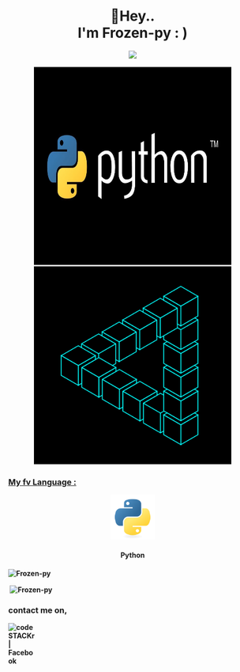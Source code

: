 <h1 align="center">💎Hey..<br>I'm Frozen-py : )</h1>
<p align="center">
  <a href="https://github.com/Frozen-py">
    <img src="https://komarev.com/ghpvc/?username=Frozen-py&label=Profile%20views&color=ff69b4&label=Profile+Views&style=plastic">

<div align="center">
 <img src="https://github.com/Frozen-py/Frozen-py/blob/main/aaa.jpg" width="400" height="400"><img src="https://github.com/Frozen-py/Frozen-py/blob/main/Ry6p.gif" width="400" height="400">

  <h3 align="left">My fv Language : </h3>
</a>  <a href="https://www.python.org" target="_blank"> <img src="https://raw.githubusercontent.com/devicons/devicon/master/icons/python/python-original.svg" alt="python" width="90" height="90"/> </a>
<h4><b>Python<b></h4>
</div>

<p><img align="center" src="https://github-readme-stats.vercel.app/api/top-langs?username=Frozen-py&show_icons=true&layout=compact&theme=highcontrast" alt="Frozen-py" /></p>

<p>&nbsp;<img align="center" src="https://github-readme-stats.vercel.app/api?username=Frozen-py&show_icons=true&theme=highcontrast" alt="Frozen-py" /></p>

 <h3><bold>contact me on,</h3>
  
<a href="https://www.facebook.com/profile.php?id=100070755980073" rel="nofollow"><img align="left" alt="codeSTACKr | Facebook" width="55px" src="https://cdn.jsdelivr.net/npm/simple-icons@3.13.0/icons/facebook.svg" data-canonical-src="https://cdn.jsdelivr.net/npm/simple-icons@3.13.0/icons/facebook.svg" style="max-width: 100%;"></a>


